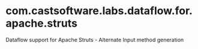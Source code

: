 # com.castsoftware.labs.dataflow.for.apache.struts
Dataflow support for Apache Struts - Alternate Input method generation
